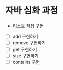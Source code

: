 # 자바 심화 과정

- 리스트 직접 구현
- [ ] add 구현하기
- [ ] remove 구현하기
- [ ] get 구현하기
- [ ] size 구현하기
- [ ] contains 구현